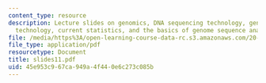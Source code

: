 ```yaml
---
content_type: resource
description: Lecture slides on genomics, DNA sequencing technology, genome sequencing
  technology, current statistics, and the basics of genome sequence analysis.
file: /media/https%3A/open-learning-course-data-rc.s3.amazonaws.com/20-106j-systems-microbiology-fall-2006/45e953c967ca949a4f440e6c273c085b_slides11.pdf
file_type: application/pdf
resourcetype: Document
title: slides11.pdf
uid: 45e953c9-67ca-949a-4f44-0e6c273c085b
---
```

